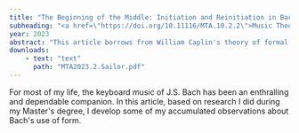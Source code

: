 ```yaml
---
title: "The Beginning of the Middle: Initiation and Reinitiation in Bach’s Binary-form Keyboard Works"
subheading: "<a href=\"https://doi.org/10.11116/MTA.10.2.2\">Music Theory and Analysis (MTA) Volume 10.2.</a>"
year: 2023
abstract: "This article borrows from William Caplin's theory of formal functions, adapting these concepts to music from Bach's keyboard dance suites. It begins with a description of how Caplinian phrase functions such as \"initiation\" and \"continuation\" can be applied to this music. A novel \"reinitiation\" function is then proposed to identify a phrase function that Bach uses following non-final cadences. Reinitiation is similar to Caplin's initiating phrase functions, with the crucial difference that it occurs in an unstable harmonic con text. This combination of harmonic instability with otherwise initiating features allows reinitiation to succinctly express both a local \"beginning\" and a higher-level \"middle.\" Bach most often achieves the harmonic instability characteristic of reinitiation function by means of a technique this article calls \"de-tonicization\": the immediate tonal desta bilization of a point of cadential arrival by reinterpreting it as a non-tonic harmony in another key. These ideas help illuminate how each moment of Bach's music \"expresses [its] own location within musical time\" (Caplin 2010)."
downloads:
    - text: "text"
      path: "MTA2023.2.Sailor.pdf"
---
```


For most of my life, the keyboard music of J.S. Bach has been an enthralling and dependable companion. In this article, based on research I did during my Master's degree, I develop some of my accumulated observations about Bach's use of form.
